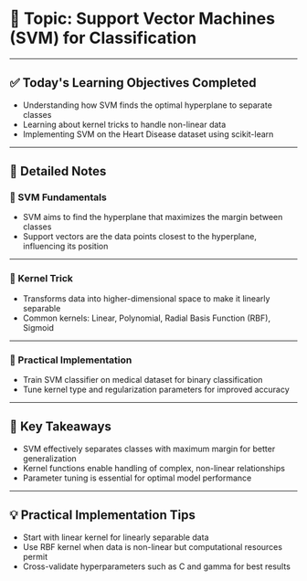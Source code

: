 # 📘 Topic: Support Vector Machines (SVM) for Classification

---

## ✅ Today's Learning Objectives Completed

- Understanding how SVM finds the optimal hyperplane to separate classes  
- Learning about kernel tricks to handle non-linear data  
- Implementing SVM on the Heart Disease dataset using scikit-learn  

---

## 📝 Detailed Notes

### 🔹 SVM Fundamentals

- SVM aims to find the hyperplane that maximizes the margin between classes  
- Support vectors are the data points closest to the hyperplane, influencing its position  

---

### 🔹 Kernel Trick

- Transforms data into higher-dimensional space to make it linearly separable  
- Common kernels: Linear, Polynomial, Radial Basis Function (RBF), Sigmoid  

---

### 🔹 Practical Implementation

- Train SVM classifier on medical dataset for binary classification  
- Tune kernel type and regularization parameters for improved accuracy  

---

## 🔑 Key Takeaways

- SVM effectively separates classes with maximum margin for better generalization  
- Kernel functions enable handling of complex, non-linear relationships  
- Parameter tuning is essential for optimal model performance  

---

## 💡 Practical Implementation Tips

- Start with linear kernel for linearly separable data  
- Use RBF kernel when data is non-linear but computational resources permit  
- Cross-validate hyperparameters such as C and gamma for best results  

